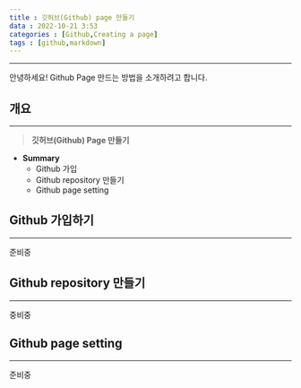 ```yaml
---
title : 깃허브(Github) page 만들기
data : 2022-10-21 3:53
categories : [Github,Creating a page]
tags : [github,markdown]
---
```


---
<body>안녕하세요! Github Page 만드는 방법을 소개하려고 합니다.</body>

##  개요
---

> **깃허브(Github) Page  만들기**
* **Summary**
	- Github 가입
	- Github repository 만들기
	- Github page setting


## Github 가입하기
---
준비중

## Github repository 만들기
---
중비중

## Github page setting
---
준비중
